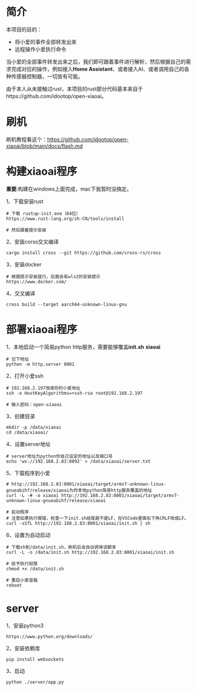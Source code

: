 # 简介

本项目的目的：
- 将小爱的事件全部转发出来
- 远程操作小爱执行命令

当小爱的全部事件转发出来之后，我们即可跟着事件进行解析，然后根据自己的需求完成对应的操作，例如接入**Home Assistant**、或者接入AI、或者调用自己的各种传感器控制器，一切皆有可能。

由于本人从未接触过rust，本项目的rust部分代码基本来自于https://github.com/idootop/open-xiaoai。

# 刷机
刷机教程看这个：https://github.com/idootop/open-xiaoai/blob/main/docs/flash.md

# 构建xiaoai程序

**重要**:构建在windows上面完成，mac下我暂时没搞定。

1、下载安装rust
```
# 下载 rustup-init.exe（64位）
https://www.rust-lang.org/zh-CN/tools/install

# 然后跟着提示安装
```

2、安装corss交叉编译
```
cargo install cross --git https://github.com/cross-rs/cross
```

3、安装docker
```
# 根据提示安装就行，后面会有wls2的安装提示
https://www.docker.com/
```

4、交叉编译
```
cross build --target aarch64-unknown-linux-gnu
```

# 部署xiaoai程序

1、本地启动一个简易python http服务，需要能够覆盖**init.sh** **xiaoai**
```
# 记下地址
python -m http.server 8001
```

2、打开小爱ssh
```
# 192.168.2.197改成你的小爱地址
ssh -o HostKeyAlgorithms=+ssh-rsa root@192.168.2.197

# 输入密码：open-xiaoai
```

3、创建目录
```
mkdir -p /data/xiaoai
cd /data/xiaoai/
```

4、设置server地址
```
# server地址为python你自己设定的地址以及端口号
echo 'ws://192.168.2.83:8092' > /data/xiaoai/server.txt
```

5、下载程序到小爱
```
# http://192.168.2.83:8001/xiaoai/target/armv7-unknown-linux-gnueabihf/release/xiaoai为你本地python简易http服务覆盖的地址
curl -L -# -o xiaoai http://192.168.2.83:8001/xiaoai/target/armv7-unknown-linux-gnueabihf/release/xiaoai

# 启动程序
# 注意如果执行报错，检查一下init.sh结尾是不是LF，在VSCode里面右下角CRLF改成LF。
curl -sSfL http://192.168.2.83:8001/xiaoai/init.sh | sh
```

6、设置为自动启动
```
# 下载sh到/data/init.sh，刷机后会自动调用该脚本
curl -L -o /data/init.sh http://192.168.2.83:8001/xiaoai/init.sh

# 给予执行权限
chmod +x /data/init.sh

# 重启小爱音箱
reboot
```

# server

1、安装python3
```
https://www.python.org/downloads/
```

2、安装依赖库
```
pip install websockets
```

3、启动
```
python ./server/app.py
```
